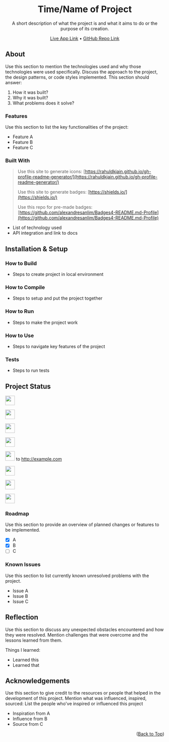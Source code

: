 <a name="top-of-page"></a>
<!--- Title Section --->

<div align="center">
	<h1>Time/Name of Project</h1>
	<p>A short description of what the project is and what it aims to do or the purpose of its creation.</p>
	<a href="/">Live App Link</a> &#x2022 <a href="/">GitHub Repo Link</a>
</div>


<!--- About Section --->

## About
Use this section to mention the technologies used and why those technologies were used specifically. Discuss the approach to the project, the design patterns, or code styles implemented. This section should answer:
1. How it was built?
2. Why it was built?
3. What problems does it solve?

### Features
Use this section to list the key functionalities of the project:
* Feature A
* Feature B
* Feature C

### Built With
>Use this site to generate icons: [https://rahuldkjain.github.io/gh-profile-readme-generator/](https://rahuldkjain.github.io/gh-profile-readme-generator/)
>
>Use this site to generate badges: [https://shields.io/](https://shields.io/)
>
>Use this repo for pre-made badges: [https://github.com/alexandresanlim/Badges4-README.md-Profile](https://github.com/alexandresanlim/Badges4-README.md-Profile)

* List of technology used
* API integration and link to docs
  

<!--- Installation & Setup Section --->

## Installation & Setup

### How to Build
* Steps to create project in local environment

### How to Compile
* Steps to setup and put the project together

### How to Run
* Steps to make the project work

### How to Use
* Steps to navigate key features of the project
### Tests
* Steps to run tests
  

<!--- Status Section --->

## Project Status

<a href="https://www.repostatus.org/#active"><img src="https://www.repostatus.org/badges/latest/active.svg" height="30"/></a>

<a href="https://www.repostatus.org/#abandoned"><img src="https://www.repostatus.org/badges/latest/abandoned.svg" height="30"/></a>

<a href="https://www.repostatus.org/#concept"><img src="https://www.repostatus.org/badges/latest/concept.svg" height="30"/></a>

<a href="https://www.repostatus.org/#inactive"><img src="https://www.repostatus.org/badges/latest/inactive.svg" height="30"/></a>

<a href="https://www.repostatus.org/#moved"><img src="https://www.repostatus.org/badges/latest/moved.svg" height="30"/></a> to <a href="http://example.com">http://example.com</a>

<a href="https://www.repostatus.org/#suspended"><img src="https://www.repostatus.org/badges/latest/suspended.svg" height="30"/></a>

<a href="https://www.repostatus.org/#unsupported"><img src="https://www.repostatus.org/badges/latest/unsupported.svg" height="30"/></a>

<a href="https://www.repostatus.org/#wip"><img src="https://www.repostatus.org/badges/latest/wip.svg" height="30"/></a>

### Roadmap
Use this section to provide an overview of planned changes or features to be implemented.
- [x] A
- [x] B
- [ ] C
 
### Known Issues
Use this section to list currently known unresolved problems with the project.
* Issue A
* Issue B
* Issue C


<!--- Reflection Section --->

## Reflection
Use this section to discuss any unexpected obstacles encountered and how they were resolved. Mention challenges that were overcome and the lessons learned from them.

Things I learned:
* Learned this
* Learned that


<!--- Acknowledgements Section --->

## Acknowledgements
Use this section to give credit to the resources or people that helped in the development of this project.
Mention what was influenced, inspired, sourced:
List the people who've inspired or influenced this project
* Inspiration from A
* Influence from B
* Source from C

<p align="right">(<a href="#top-of-page">Back to Top</a>)</p>

